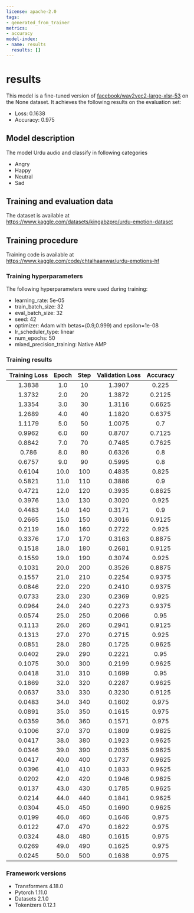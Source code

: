 ```yaml
---
license: apache-2.0
tags:
- generated_from_trainer
metrics:
- accuracy
model-index:
- name: results
  results: []
---
```


<!-- This model card has been generated automatically according to the information the Trainer had access to. You
should probably proofread and complete it, then remove this comment. -->

# results

This model is a fine-tuned version of [facebook/wav2vec2-large-xlsr-53](https://huggingface.co/facebook/wav2vec2-large-xlsr-53) on the None dataset.
It achieves the following results on the evaluation set:
- Loss: 0.1638
- Accuracy: 0.975

## Model description
The model Urdu audio and classify in following categories 
* Angry  
* Happy  
* Neutral  
* Sad  

## Training and evaluation data
The dataset is available at
https://www.kaggle.com/datasets/kingabzpro/urdu-emotion-dataset

## Training procedure
Training code is available at
https://www.kaggle.com/code/chtalhaanwar/urdu-emotions-hf

### Training hyperparameters

The following hyperparameters were used during training:
- learning_rate: 5e-05
- train_batch_size: 32
- eval_batch_size: 32
- seed: 42
- optimizer: Adam with betas=(0.9,0.999) and epsilon=1e-08
- lr_scheduler_type: linear
- num_epochs: 50
- mixed_precision_training: Native AMP

### Training results

| Training Loss | Epoch | Step | Validation Loss | Accuracy |
|:-------------:|:-----:|:----:|:---------------:|:--------:|
| 1.3838        | 1.0   | 10   | 1.3907          | 0.225    |
| 1.3732        | 2.0   | 20   | 1.3872          | 0.2125   |
| 1.3354        | 3.0   | 30   | 1.3116          | 0.6625   |
| 1.2689        | 4.0   | 40   | 1.1820          | 0.6375   |
| 1.1179        | 5.0   | 50   | 1.0075          | 0.7      |
| 0.9962        | 6.0   | 60   | 0.8707          | 0.7125   |
| 0.8842        | 7.0   | 70   | 0.7485          | 0.7625   |
| 0.786         | 8.0   | 80   | 0.6326          | 0.8      |
| 0.6757        | 9.0   | 90   | 0.5995          | 0.8      |
| 0.6104        | 10.0  | 100  | 0.4835          | 0.825    |
| 0.5821        | 11.0  | 110  | 0.3886          | 0.9      |
| 0.4721        | 12.0  | 120  | 0.3935          | 0.8625   |
| 0.3976        | 13.0  | 130  | 0.3020          | 0.925    |
| 0.4483        | 14.0  | 140  | 0.3171          | 0.9      |
| 0.2665        | 15.0  | 150  | 0.3016          | 0.9125   |
| 0.2119        | 16.0  | 160  | 0.2722          | 0.925    |
| 0.3376        | 17.0  | 170  | 0.3163          | 0.8875   |
| 0.1518        | 18.0  | 180  | 0.2681          | 0.9125   |
| 0.1559        | 19.0  | 190  | 0.3074          | 0.925    |
| 0.1031        | 20.0  | 200  | 0.3526          | 0.8875   |
| 0.1557        | 21.0  | 210  | 0.2254          | 0.9375   |
| 0.0846        | 22.0  | 220  | 0.2410          | 0.9375   |
| 0.0733        | 23.0  | 230  | 0.2369          | 0.925    |
| 0.0964        | 24.0  | 240  | 0.2273          | 0.9375   |
| 0.0574        | 25.0  | 250  | 0.2066          | 0.95     |
| 0.1113        | 26.0  | 260  | 0.2941          | 0.9125   |
| 0.1313        | 27.0  | 270  | 0.2715          | 0.925    |
| 0.0851        | 28.0  | 280  | 0.1725          | 0.9625   |
| 0.0402        | 29.0  | 290  | 0.2221          | 0.95     |
| 0.1075        | 30.0  | 300  | 0.2199          | 0.9625   |
| 0.0418        | 31.0  | 310  | 0.1699          | 0.95     |
| 0.1869        | 32.0  | 320  | 0.2287          | 0.9625   |
| 0.0637        | 33.0  | 330  | 0.3230          | 0.9125   |
| 0.0483        | 34.0  | 340  | 0.1602          | 0.975    |
| 0.0891        | 35.0  | 350  | 0.1615          | 0.975    |
| 0.0359        | 36.0  | 360  | 0.1571          | 0.975    |
| 0.1006        | 37.0  | 370  | 0.1809          | 0.9625   |
| 0.0417        | 38.0  | 380  | 0.1923          | 0.9625   |
| 0.0346        | 39.0  | 390  | 0.2035          | 0.9625   |
| 0.0417        | 40.0  | 400  | 0.1737          | 0.9625   |
| 0.0396        | 41.0  | 410  | 0.1833          | 0.9625   |
| 0.0202        | 42.0  | 420  | 0.1946          | 0.9625   |
| 0.0137        | 43.0  | 430  | 0.1785          | 0.9625   |
| 0.0214        | 44.0  | 440  | 0.1841          | 0.9625   |
| 0.0304        | 45.0  | 450  | 0.1690          | 0.9625   |
| 0.0199        | 46.0  | 460  | 0.1646          | 0.975    |
| 0.0122        | 47.0  | 470  | 0.1622          | 0.975    |
| 0.0324        | 48.0  | 480  | 0.1615          | 0.975    |
| 0.0269        | 49.0  | 490  | 0.1625          | 0.975    |
| 0.0245        | 50.0  | 500  | 0.1638          | 0.975    |


### Framework versions

- Transformers 4.18.0
- Pytorch 1.11.0
- Datasets 2.1.0
- Tokenizers 0.12.1
